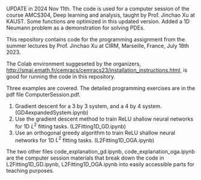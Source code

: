 
UPDATE in 2024 Nov 11th. 
The code is used for a computer session of the course AMCS304, Deep learning and analysis, taught by Prof. Jinchao Xu at KAUST. 
Some functions are optimized in this updated version. 
Added a 1D Neumann problem as a demonstration for solving PDEs. 


This repository contains code for the programming assignment from the summer lectures by Prof. Jinchao Xu at CIRM, Marseille, France, July 18th 2023. 

The Colab environment suggeseted by the organizers, http://smai.emath.fr/cemracs/cemracs23/installation_instructions.html, is good for running the code in this repository.  

Three examples are covered. The detailed programming exercises are in the pdf file ComputerSession.pdf. 
1. Gradient descent for a 3 by 3 system, and a 4 by 4 system. (GD4expandedSystem.ipynb)
2. Use the gradient descent method to train ReLU shallow neural networks for 1D $L^2$ fitting tasks. (L2Fitting1D_GD.ipynb)
3. Use an orthogonal greedy algorithm to train ReLU shallow neural networks for 1D $L^2$ fitting tasks. (L2Fitting1D_OGA.ipynb)

The two other files code_explanation_gd.ipynb, code_explanation_oga.ipynb are the computer session materials that break down the code in L2Fitting1D_GD.ipynb, L2Fitting1D_OGA.ipynb into easily accessible parts for teaching purposes. 
